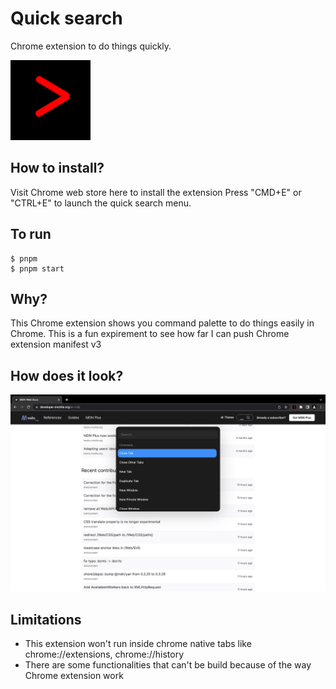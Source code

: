# Quick search

Chrome extension to do things quickly.

![Logo](icons/icon128.png)

## How to install?

Visit Chrome web store here to install the extension
Press "CMD+E" or "CTRL+E" to launch the quick search menu.

## To run

```
$ pnpm
$ pnpm start

```

## Why?

This Chrome extension shows you command palette to do things easily in Chrome.
This is a fun expirement to see how far I can push Chrome extension manifest v3

## How does it look?

<img src="screenshots/quick_search.png" alt="Logo" width="700"/>

## Limitations

- This extension won't run inside chrome native tabs like chrome://extensions, chrome://history
- There are some functionalities that can't be build because of the way Chrome extension work
